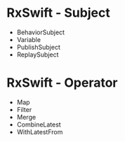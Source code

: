 # RxSwift - Subject
- BehaviorSubject
- Variable
- PublishSubject
- ReplaySubject

# RxSwift - Operator
- Map
- Filter
- Merge
- CombineLatest
- WithLatestFrom

